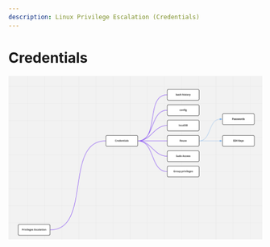 ```yaml
---
description: Linux Privilege Escalation (Credentials)
---
```


# Credentials

![](<../.gitbook/assets/Screen Shot 2022-04-11 at 1.12.23 PM.png>)
